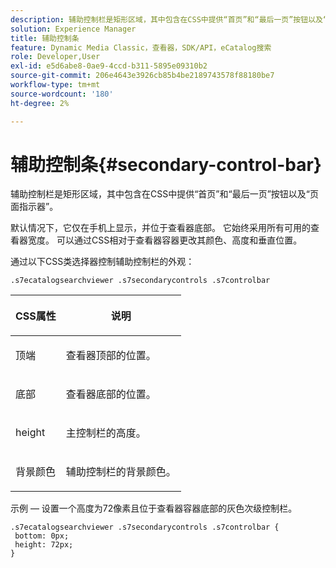 ```yaml
---
description: 辅助控制栏是矩形区域，其中包含在CSS中提供“首页”和“最后一页”按钮以及“页面指示器”。
solution: Experience Manager
title: 辅助控制条
feature: Dynamic Media Classic，查看器，SDK/API，eCatalog搜索
role: Developer,User
exl-id: e5d6abe8-0ae9-4ccd-b311-5895e09310b2
source-git-commit: 206e4643e3926cb85b4be2189743578f88180be7
workflow-type: tm+mt
source-wordcount: '180'
ht-degree: 2%

---
```


# 辅助控制条{#secondary-control-bar}

辅助控制栏是矩形区域，其中包含在CSS中提供“首页”和“最后一页”按钮以及“页面指示器”。

默认情况下，它仅在手机上显示，并位于查看器底部。 它始终采用所有可用的查看器宽度。 可以通过CSS相对于查看器容器更改其颜色、高度和垂直位置。

通过以下CSS类选择器控制辅助控制栏的外观：

`.s7ecatalogsearchviewer .s7secondarycontrols .s7controlbar`

<table id="table_2C8D322F57114A72B43053CB4539C65C"> 
 <thead> 
  <tr> 
   <th colname="col1" class="entry"> <p> CSS属性 </p> </th> 
   <th colname="col2" class="entry"> <p>说明 </p> </th> 
  </tr> 
 </thead>
 <tbody> 
  <tr> 
   <td colname="col1"> <p> <span class="codeph"> 顶端 </span> </p> </td> 
   <td colname="col2"> <p>查看器顶部的位置。 </p> </td> 
  </tr> 
  <tr> 
   <td colname="col1"> <p> <span class="codeph"> 底部 </span> </p> </td> 
   <td colname="col2"> <p>查看器底部的位置。 </p> </td> 
  </tr> 
  <tr> 
   <td colname="col1"> <p> <span class="codeph"> height </span> </p> </td> 
   <td colname="col2"> <p>主控制栏的高度。 </p> </td> 
  </tr> 
  <tr> 
   <td colname="col1"> <p> <span class="codeph"> 背景颜色  </span> </p> </td> 
   <td colname="col2"> <p>辅助控制栏的背景颜色。 </p> </td> 
  </tr> 
 </tbody> 
</table>

示例 — 设置一个高度为72像素且位于查看器容器底部的灰色次级控制栏。

```
.s7ecatalogsearchviewer .s7secondarycontrols .s7controlbar {  
 bottom: 0px; 
 height: 72px; 
}
```
